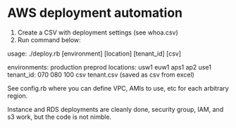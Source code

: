 AWS deployment automation
=========================

1.  Create a CSV with deployment settings (see whoa.csv)
2.  Run command below:

usage: ./deploy.rb [environment] [location] [tenant_id] [csv]

 environments: production preprod
 locations: usw1 euw1 aps1 ap2 use1
 tenant_id: 070 080 100
 csv tenant.csv (saved as csv from excel)
 
 
See config.rb where you can define VPC, AMIs to use, etc for each arbitrary region.  

Instance and RDS deployments are cleanly done, security group, IAM, and s3 work, but the code is not nimble.
